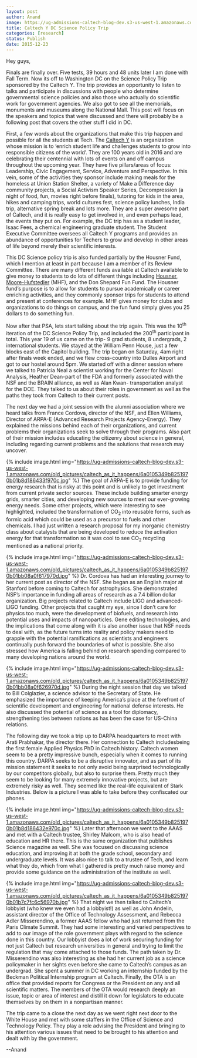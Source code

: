 ```yaml
---
layout: post
author: Anand
image: https://ug-admissions-caltech-blog-dev.s3-us-west-1.amazonaws.com/old_pictures/caltech_as_it_happens/6a0105349b8251970b01b7c7fc6c35970b.jpg
title: Caltech Y DC Science Policy Trip 
categories: [research]
status: Publish
date: 2015-12-23
---
```



Hey guys,

Finals are finally over. Five tests, 39 hours and 48 units later I am done with Fall Term. Now its off to Washington DC on the Science Policy Trip sponsored by the Caltech Y. The trip provides an opportunity to listen to talks and participate in discussions with people who determine governmental science policies and also those who actually do scientific work for government agencies. We also got to see all the memorials, monuments and museums along the National Mall. This post will focus on the speakers and topics that were discussed and there will probably be a following post that covers the other stuff I did in DC.

 First, a few words about the organizations that make this trip happen and possible for all the students at Tech. The <a href="https://caltechy.org">Caltech Y</a> is an organization whose mission is to ‘enrich student life and challenges students to grow into responsible citizens of the world’. They are 100 years old in 2016 and are celebrating their centennial with lots of events on and off campus throughout the upcoming year. They have five pillars/areas of focus: Leadership, Civic Engagement, Service, Adventure and Perspective. In this vein, some of the activities they sponsor include making meals for the homeless at Union Station Shelter, a variety of Make a Difference day community projects, a Social Activism Speaker Series, Decompression (a night of food, fun, movies right before finals), tutoring for kids in the area, hikes and camping trips, world cultures fest, science policy lunches, India trip, alternative spring break and lots more. They are a super awesome part of Caltech, and it is really easy to get involved in, and even perhaps lead, the events they put on. For example, the DC trip has as a student leader, Isaac Fees, a chemical engineering graduate student. The Student Executive Committee oversees all Caltech Y programs and provides an abundance of opportunities for Techers to grow and develop in other areas of life beyond merely their scientific interests.

 This DC Science policy trip is also funded partially by the Housner Fund, which I mention at least in part because I am a member of its Review Committee. There are many different funds available at Caltech available to give money to students to do lots of different things including <a href="https://deans.caltech.edu/Services/gwhfund">Housner</a>, <a href="https://studaff.caltech.edu/funding/mhf">Moore-Hufstedler</a> (MHF), and the Don Shepard Fun Fund. The Housner fund’s purpose is to allow for students to pursue academically or career enriching activities, and they commonly sponsor trips for students to attend and present at conferences for example. MHF gives money for clubs and organizations to do things on campus, and the fun fund simply gives you 25 dollars to do something fun.

 Now after that PSA, lets start talking about the trip again. This was the 10<sup>th</sup> iteration of the DC Science Policy Trip, and included the 200<sup>th</sup> participant in total. This year 19 of us came on the trip- 9 grad students, 8 undergrads, 2 international students. We stayed at the William Penn House, just a few blocks east of the Capitol building. The trip began on Saturday, 4am right after finals week ended, and we flew cross-country into Dulles Airport and got to our hostel around 5pm. We started off with a dinner session where we talked to Patricia Neal a scientist working for the Center for Naval Analysis, Heather Dean-part of the FDA and formerly associated with the NSF and the BRAIN alliance, as well as Alan Kwan- transportation analyst for the DOE. They talked to us about their roles in government as well as the paths they took from Caltech to their current posts.

 The next day we had a joint session with the alumni association where we heard talks from France Cordova, director of the NSF, and Ellen Williams, Director of ARPA-E (Advanced Research Projects Agency-Energy). They explained the missions behind each of their organizations, and current problems their organizations seek to solve through their programs. Also part of their mission includes educating the citizenry about science in general, including regarding current problems and the solutions that research may uncover.


{% include image.html img="https://ug-admissions-caltech-blog-dev.s3-us-west-1.amazonaws.com/old_pictures/caltech_as_it_happens/6a0105349b8251970b01b8d186433f970c.jpg" %}
The goal of ARPA-E is to provide funding for energy research that is risky at this point and is unlikely to get investment from current private sector sources. These include building smarter energy grids, smarter cities, and developing new sources to meet our ever-growing energy needs. Some other projects, which were interesting to see highlighted, included the transformation of CO<sub>2 </sub>into reusable forms, such as formic acid which could be used as a precursor to fuels and other chemicals. I had just written a research proposal for my inorganic chemistry class about catalysts that are being developed to reduce the activation energy for that transformation so it was cool to see CO<sub>2</sub> recycling mentioned as a national priority.


{% include image.html img="https://ug-admissions-caltech-blog-dev.s3-us-west-1.amazonaws.com/old_pictures/caltech_as_it_happens/6a0105349b8251970b01bb08a0f617970d.jpg" %}
Dr. Cordova has had an interesting journey to her current post as director of the NSF. She began as an English major at Stanford before coming to Caltech for astrophysics. She demonstrated NSF’s importance in funding all areas of research as a 7.4 billion dollar organization. Big projects related to Caltech include LIGO and advanced-LIGO funding. Other projects that caught my eye, since I don’t care for physics too much, were the development of biofuels, and research into potential uses and impacts of nanoparticles. Gene editing technologies, and the implications that come along with it is also another issue that NSF needs to deal with, as the future turns into reality and policy makers need to grapple with the potential ramifications as scientists and engineers continually push forward the boundaries of what is possible. She also stressed how America is falling behind on research spending compared to many developing nations around the world.


{% include image.html img="https://ug-admissions-caltech-blog-dev.s3-us-west-1.amazonaws.com/old_pictures/caltech_as_it_happens/6a0105349b8251970b01bb08a0f626970d.jpg" %}
 During the night session that day we talked to Bill Colglazier, a science advisor to the Secretary of State. He emphasized the importance of keeping America’s place at the forefront of scientific development and engineering for national defense interests. He also discussed the potential of science as a tool for diplomacy, strengthening ties between nations as has been the case for US-China relations.

 The following day we took a trip up to DARPA headquarters to meet with Arati Prabhakar, the director there. Her connection to Caltech includesbeing the first female Applied Physics PhD in Caltech history. Caltech women seem to be a pretty impressive bunch, especially when it comes to running this country. DARPA seeks to be a disruptive innovator, and as part of its mission statement it seeks to not only avoid being surprised technologically by our competitors globally, but also to surprise them. Pretty much they seem to be looking for many extremely innovative projects, but are extremely risky as well. They seemed like the real-life equivalent of Stark Industries. Below is a picture I was able to take before they confiscated our phones.


{% include image.html img="https://ug-admissions-caltech-blog-dev.s3-us-west-1.amazonaws.com/old_pictures/caltech_as_it_happens/6a0105349b8251970b01b8d186432e970c.jpg" %}
Later that afternoon we went to the AAAS and met with a Caltech trustee, Shirley Malcom, who is also head of education and HR there. This is the same organization that publishes Science magazine as well. She was focused on discussing science education, and improving it at both the grade school, secondary and undergraduate levels. It was also nice to talk to a trustee of Tech, and learn what they do, which from what I gathered is pretty much raise money and provide some guidance on the administration of the institute as well.


{% include image.html img="https://ug-admissions-caltech-blog-dev.s3-us-west-1.amazonaws.com/old_pictures/caltech_as_it_happens/6a0105349b8251970b01b7c7fc6c56970b.jpg" %}
 That night we then talked to Caltech’s lobbyist (who knew we even had a lobbyist!) as well as John Andelin, assistant director of the Office of Technology Assessment, and Rebecca Adler Misserendino, a former AAAS fellow who had just returned from the Paris Climate Summit. They had some interesting and varied perspectives to add to our image of the role government plays with regard to the science done in this country. Our lobbyist does a lot of work securing funding for not just Caltech but research universities in general and trying to limit the regulation that may come attached to those funds. The path taken by Dr. Misserendino was also interesting as she had her current job as a science policymaker in her sights even before she came to Caltech’s campus as an undergrad. She spent a summer in DC working an internship funded by the Beckman Political Internship program at Caltech. Finally, the OTA is an office that provided reports for Congress or the President on any and all scientific matters. The members of the OTA would research deeply an issue, topic or area of interest and distill it down for legislators to educate themselves by on them in a nonpartisan manner.

 The trip came to a close the next day as we went right next door to the White House and met with some staffers in the Office of Science and Technology Policy. They play a role advising the President and bringing to his attention various issues that need to be brought to his attention and dealt with by the government.

 --Anand

